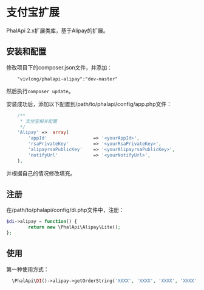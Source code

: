 # 支付宝扩展
PhalApi 2.x扩展类库，基于Alipay的扩展。

## 安装和配置
修改项目下的composer.json文件，并添加：  
```
    "vivlong/phalapi-alipay":"dev-master"
```
然后执行```composer update```。  

安装成功后，添加以下配置到/path/to/phalapi/config/app.php文件：  
```php
    /**
     * 支付宝相关配置
     */
    'Alipay' =>  array(
        'appId'                 => '<yourAppId>',
        'rsaPrivateKey'         => '<yourRsaPrivateKey>',
        'alipayrsaPublicKey'    => '<yourAlipayrsaPublicKey>',
        'notifyUrl'             => '<yourNotifyUrl>',
    ),
```
并根据自己的情况修改填充。 

## 注册
在/path/to/phalapi/config/di.php文件中，注册：  
```php
$di->alipay = function() {
        return new \PhalApi\Alipay\Lite();
};
```

## 使用
第一种使用方式：
```php
  \PhalApi\DI()->alipay->getOrderString('XXXX', 'XXXX', 'XXXX', 'XXXX', 'XXXX', 'XXXX');
```  

